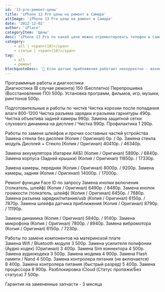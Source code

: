 ```yaml
---
id: '13-pro-ремонт-цены'
title: 'iPhone 13 Pro цены на ремонт в Самаре'
altImage: 'iPhone 13 Pro цены на ремонт в Самаре'
date: '2022-12-02'
author: 'iPlace'
categoryItem: 'Цены'
desc: 'iPhone 13 Pro по какой цене можно отремонтировать телефон в Самаре!'
category:
    - all | <span>(10)</span>
    - статьи | <span>(10)</span>
tag:
    - all
    - ремонт
blockquoteDesc: '🪫 Если датчик приближения работает некорректно - возникают проблемы с внезапным включением/отключением подсветки, и происходит быстрая разрядка аккумулятора.'
---
```


Программные работы и диагностика	
Диагностика (В случае ремонта)	150 (Бесплатно)
Перепрошивка (Восстановление ПО)	500р.
Установка программ, фильмов, игр, музыки, рингтонов	500р.
	
Подготовительные и работы по чистке	
Чистка корозии после попадания влаги	800-1200
Чистка разъема зарядки и разъема гарнитуры	490р.
Чистка объектива задней камеры	990р.
Замена защитной сетки слухового динамика на дисплее / Чистка	990р.
Профилактика	1 290р.
	
Работы по замене шлейфов и прочих составных частей устройства	
Замена стекла без дисплея (Копия / Оригинал)	0р. / 0р.
Замена стекла модуль Дисплей + Стекло (Копия / Оригинал)	40410р. / 46340р.
	
Замена аккумулятора (батареи АКБ) (Копия / Оригинал)	5890р. / 6840р.
Замена корпуса (Задней крышки) (Копия / Оригинал)	11850р. / 17330р.
	
Замена камеры, передняя (Копия / Оригинал)	8000р. / 9200р.
Замена камеры, задняя (Копия / Оригинал)	14000р. / 17000р.
	
Ремонт функции Face ID	по запросу
Замена кнопки включения (толкатель, шлейф) (Копия / Оригинал)	6490р. / 8480р.
Замена кнопок громкости (толкатель, шлейф) (Копия / Оригинал)	6450р. / 7680р.
Замена разъема зарядки/питания/usb (Копия / Оригинал)	6150р. / 7870р.
Замена шлейфа датчика приближения (Копия / Оригинал)	8790р. / 11190р.
	
Замена динамика (Копия / Оригинал)	5840р. / 9140р.
Замена микрофона (Копия / Оригинал)	7800р. / 8940р.
Замена вибромотора (Копия / Оригинал)	6150р. / 7230р.
	
Работы по замене компонентов на материнской плате	
Замена Wifi / Bluetooth модуля	3 500р.
Замена усилителя полифонии (Аудио кодек) (Оригинал)	3 400р.
Замена Sim коннектора 	4 500р.
Замена аудиокодека 	3 500р.
Замена модема	4 900р.
Замена Flash памяти / Nand	4 500р.
Замена контролера питания (не включается)	8 400р.
Замена контролера питания (быстрый разряд)	5 400р.
Замена процессора	8 900р.
Разблокировка iCloud (Статус пропажи/Без статуса)	7 500р.
		
Гарантия на замененные запчасти - 3 месяца	